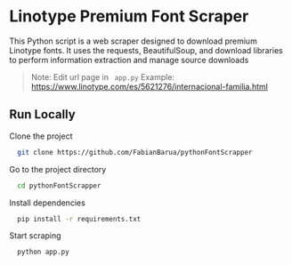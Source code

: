 # Linotype Premium Font Scraper

This Python script is a web scraper designed to download premium Linotype fonts. It uses the requests, BeautifulSoup, and download libraries to perform information extraction and manage source downloads

> Note: Edit url page in ` app.py`
> Example: https://www.linotype.com/es/5621276/internacional-familia.html

## Run Locally

Clone the project

```bash
  git clone https://github.com/FabianBarua/pythonFontScrapper
```

Go to the project directory

```bash
  cd pythonFontScrapper
```

Install dependencies

```bash
  pip install -r requirements.txt
```

Start scraping

```bash
  python app.py
```
